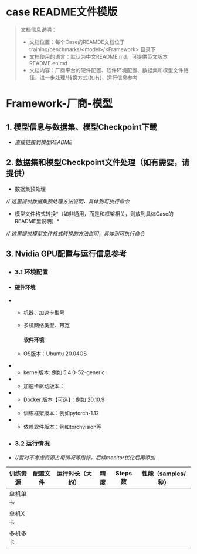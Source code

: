 # case README文件模版

> 文档信息说明：
> - 文档位置：每个Case的REAMDE文档位于training/benchmarks/&lt;model&gt;/&lt;Framework&gt; 目录下
> - 文档使用的语言：默认为中文README.md，可提供英文版本README.en.md
> - 文档内容：厂商平台的硬件配置、软件环境配置、数据集和模型文件路径、进一步处理/转换方式(如有)、运行信息参考


# Framework-厂商-模型

## 1. 模型信息与数据集、模型Checkpoint下载

- *直接链接到模型README*

## 2. 数据集和模型Checkpoint文件处理（如有需要，请提供）

- 数据集预处理

*// 这里提供数据集预处理方法说明，具体到可执行命令*

- 模型文件格式转换*（如非通用，而是和框架相关，则放到具体Case的README里说明）*

*// 这里提供模型文件格式转换的方法说明，具体到可执行命令*

## 3. Nvidia GPU配置与运行信息参考

- ### 3.1 环境配置

- #### 	 硬件环境

- - 机器、加速卡型号

  - 多机网络类型、带宽

    #### 软件环境

  - OS版本：Ubuntu 20.04OS 

- - kernel版本: 例如  5.4.0-52-generic

- - 加速卡驱动版本：

- - Docker 版本【可选】：例如 20.10.9

- - 训练框架版本：例如pytorch-1.12

- - 依赖软件版本：例如torchvision等

- ### 3.2 运行情况

-  *//暂时不考虑资源占用情况等指标，后续monitor优化后再添加*

| 训练资源 | 配置文件 | 运行时长（大约） | 精度 | Steps数 | 性能（samples/秒） |
| -------- | -------- | ---------------- | ---- | ------- | ------------------ |
| 单机单卡 |          |                  |      |         |                    |
| 单机X卡  |          |                  |      |         |                    |
| 多机多卡 |          |                  |      |         |                    |